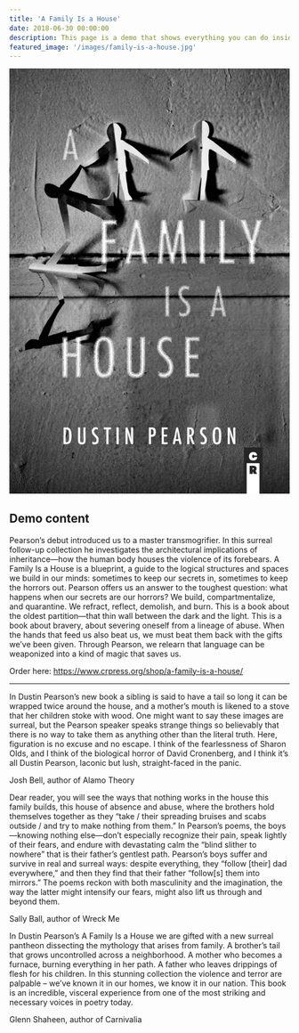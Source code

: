```yaml
---
title: 'A Family Is a House'
date: 2018-06-30 00:00:00
description: This page is a demo that shows everything you can do inside portfolio and blog posts.
featured_image: '/images/family-is-a-house.jpg'
---
```


![](/images/family-is-a-house.jpg)

## Demo content

Pearson’s debut introduced us to a master transmogrifier. In this surreal follow-up collection he investigates the architectural implications of inheritance—how the human body houses the violence of its forebears. A Family Is a House is a blueprint, a guide to the logical structures and spaces we build in our minds: sometimes to keep our secrets in, sometimes to keep the horrors out. Pearson offers us an answer to the toughest question: what happens when our secrets are our horrors? We build, compartmentalize, and quarantine. We refract, reflect, demolish, and burn. This is a book about the oldest partition—that thin wall between the dark and the light. This is a book about bravery, about severing oneself from a lineage of abuse. When the hands that feed us also beat us, we must beat them back with the gifts we’ve been given. Through Pearson, we relearn that language can be weaponized into a kind of magic that saves us.

Order here: https://www.crpress.org/shop/a-family-is-a-house/

____________________________________________________________________________

In Dustin Pearson’s new book a sibling is said to have a tail so long it can be wrapped twice around the house, and a mother’s mouth is likened to a stove that her children stoke with wood. One might want to say these images are surreal, but the Pearson speaker speaks strange things so believably that there is no way to take them as anything other than the literal truth. Here, figuration is no excuse and no escape. I think of the fearlessness of Sharon Olds, and I think of the biological horror of David Cronenberg, and I think it’s all Dustin Pearson, laconic but lush, straight-faced in the panic.

Josh Bell, author of Alamo Theory

Dear reader, you will see the ways that nothing works in the house this family builds, this house of absence and abuse, where the brothers hold themselves together as they “take / their spreading bruises and scabs outside / and try to make nothing from them.” In Pearson’s poems, the boys—knowing nothing else—don’t especially recognize their pain, speak lightly of their fears, and endure with devastating calm the “blind slither to nowhere” that is their father’s gentlest path. Pearson’s boys suffer and survive in real and surreal ways: despite everything, they “follow [their] dad everywhere,” and then they find that their father “follow[s] them into mirrors.” The poems reckon with both masculinity and the imagination, the way the latter might intensify our fears, might also lift us through and beyond them.

Sally Ball, author of Wreck Me

In Dustin Pearson’s A Family Is a House we are gifted with a new surreal pantheon dissecting the mythology that arises from family. A brother’s tail that grows uncontrolled across a neighborhood. A mother who becomes a furnace, burning everything in her path. A father who leaves drippings of flesh for his children. In this stunning collection the violence and terror are palpable – we’ve known it in our homes, we know it in our nation. This book is an incredible, visceral experience from one of the most striking and necessary voices in poetry today.

Glenn Shaheen, author of Carnivalia

